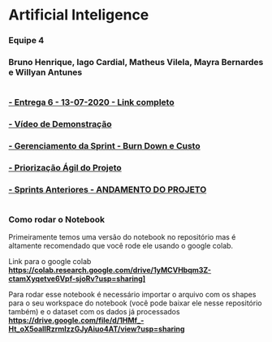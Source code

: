 # Artificial Inteligence

### Equipe 4
### Bruno Henrique, Iago Cardial, Matheus Vilela, Mayra Bernardes e Willyan Antunes
#

### [- Entrega 6 - 13-07-2020 - Link completo](https://drive.google.com/drive/folders/1S6dihvejhyc32bmdTB7S1R6-kQJtXvm5?usp=sharing)

### [- Vídeo de Demonstração](https://drive.google.com/file/d/1ACQcGv9jylexMwf_5CS7wosr8cv3VGws/view?usp=sharing)

### [- Gerenciamento da Sprint - Burn Down e Custo](https://docs.google.com/spreadsheets/d/18nxotizbgWOUV79GEEmgSKg7JJiXPh1RW-djI0H_5po/edit?usp=sharing)

### [- Priorização Ágil do Projeto](https://drive.google.com/file/d/1coPe5WSlf4Z6aESZTwiY6y2t_J95KEWr/view?usp=sharing)

### [- Sprints Anteriores - ANDAMENTO DO PROJETO](https://drive.google.com/drive/folders/1VwCP69CIkUA82ie0dcBAwo4NLiBk8iC7?usp=sharing)
#

### Como rodar o Notebook

Primeiramente temos uma versão do notebook no repositório mas é altamente recomendado que você rode ele usando o google colab.

Link para o google colab
__https://colab.research.google.com/drive/1yMCVHbqm3Z-ctamXyqetve6Vpf-sjoRv?usp=sharing]__

Para rodar esse notebook é necessário importar o arquivo com os shapes para o seu workspace do notebook (você pode baixar ele nesse repositório também) e o dataset com os dados já processados
__https://drive.google.com/file/d/1HMf_-Ht_oX5oalIRzrmlzzGJyAiuo4AT/view?usp=sharing__

